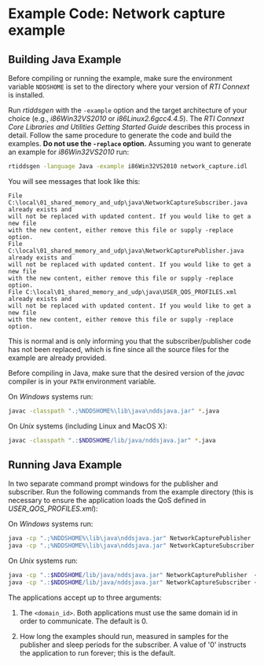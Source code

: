 # Example Code: Network capture example

## Building Java Example

Before compiling or running the example, make sure the environment variable
`NDDSHOME` is set to the directory where your version of *RTI Connext* is
installed.

Run *rtiddsgen* with the `-example` option and the target architecture of your
choice (e.g., *i86Win32VS2010* or *i86Linux2.6gcc4.4.5*). The *RTI Connext Core
Libraries and Utilities Getting Started Guide* describes this process in detail.
Follow the same procedure to generate the code and build the examples. **Do not
use the `-replace` option.** Assuming you want to generate an example for
*i86Win32VS2010* run:

```sh
rtiddsgen -language Java -example i86Win32VS2010 network_capture.idl
```

You will see messages that look like this:

```plaintext
File C:\local\01_shared_memory_and_udp\java\NetworkCaptureSubscriber.java already exists and
will not be replaced with updated content. If you would like to get a new file
with the new content, either remove this file or supply -replace option.
File C:\local\01_shared_memory_and_udp\java\NetworkCapturePublisher.java already exists and
will not be replaced with updated content. If you would like to get a new file
with the new content, either remove this file or supply -replace option.
File C:\local\01_shared_memory_and_udp\java\USER_QOS_PROFILES.xml already exists and
will not be replaced with updated content. If you would like to get a new file
with the new content, either remove this file or supply -replace option.
```

This is normal and is only informing you that the subscriber/publisher code has
not been replaced, which is fine since all the source files for the example are
already provided.

Before compiling in Java, make sure that the desired version of the *javac*
compiler is in your `PATH` environment variable.

On *Windows* systems run:

```sh
javac -classpath ".;%NDDSHOME%\lib\java\nddsjava.jar" *.java
```

On *Unix* systems (including Linux and MacOS X):

```sh
javac -classpath ".:$NDDSHOME/lib/java/nddsjava.jar" *.java
```

## Running Java Example

In two separate command prompt windows for the publisher and subscriber. Run the
following commands from the example directory (this is necessary to ensure the
application loads the QoS defined in *USER_QOS_PROFILES.xml*):

On *Windows* systems run:

```sh
java -cp ".;%NDDSHOME%\lib\java\nddsjava.jar" NetworkCapturePublisher  <domain_id> <samples_to_send>
java -cp ".;%NDDSHOME%\lib\java\nddsjava.jar" NetworkCaptureSubscriber <domain_id> <sleep_periods>
```

On *Unix* systems run:

```sh
java -cp ".:$NDDSHOME/lib/java/nddsjava.jar" NetworkCapturePublisher  <domain_id> <samples_to_send>
java -cp ".:$NDDSHOME/lib/java/nddsjava.jar" NetworkCaptureSubscriber <domain_id> <sleep_periods>
```

The applications accept up to three arguments:

1.  The `<domain_id>`. Both applications must use the same domain id in order to
    communicate. The default is 0.

2.  How long the examples should run, measured in samples for the publisher and
    sleep periods for the subscriber. A value of '0' instructs the application
    to run forever; this is the default.
